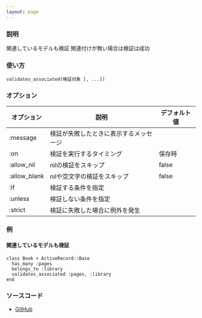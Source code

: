 ```yaml
---
layout: page
---
```

### 説明
関連しているモデルも検証
関連付けが無い場合は検証は成功

### 使い方
    validates_associated(検証対象 [, ...])

### オプション

オプション        | 説明                      | デフォルト値
-------------|-------------------------|-------
:message     | 検証が失敗したときに表示するメッセージ |
:on          | 検証を実行するタイミング         | 保存時
:allow_nil   | nilの検証をスキップ     | false
:allow_blank | nilや空文字の検証をスキップ      | false
:if          | 検証する条件を指定           |
:unless      | 検証しない条件を指定          |
:strict      | 検証に失敗した場合に例外を発生 |

### 例
#### 関連しているモデルも検証
    class Book < ActiveRecord::Base
      has_many :pages
      belongs_to :library
      validates_associated :pages, :library
    end

### ソースコード
* [GitHub](https://github.com/rails/rails/blob/2bb0abbec0e4abe843131f188129a1189b1bf714/activerecord/lib/active_record/validations/associated.rb#L46)